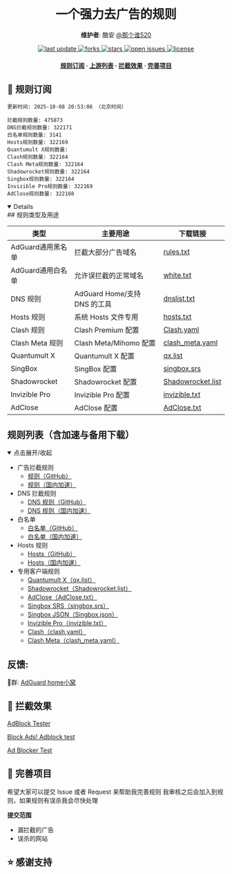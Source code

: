 <div align="center">
<h1 align="center"><br>一个强力去广告的规则</h1>

  **维护者**: 酷安 [@那个谁520](http://www.coolapk.com/u/23966654)
<p>
  <a href="https://github.com/QSDR2s1d/ad_rules">
    <img src="https://img.shields.io/github/last-commit/QSDR2s1d/ad_rules?style=flat-square" alt="last update" />
  </a>
  <a href="https://github.com/QSDR2s1d/ad_rules">
    <img src="https://img.shields.io/github/forks/QSDR2s1d/ad_rules?style=flat-square" alt="forks" />
  </a>
  <a href="https://github.com/QSDR2s1d/ad_rules">
    <img src="https://img.shields.io/github/stars/QSDR2s1d/ad_rules?style=flat-square" alt="stars" />
  </a>
  <a href="https://github.com/QSDR2s1d/ad_rules/issues/">
    <img src="https://img.shields.io/github/issues/QSDR2s1d/ad_rules?style=flat-square" alt="open issues" />
  </a>
  <a href="https://github.com/QSDR2s1d/ad_rules">
    <img src="https://img.shields.io/github/license/QSDR2s1d/ad_rules?style=flat-square" alt="license" />
  </a>
</p>

<h4>
    <a href="#a">规则订阅</a>
  <span> · </span>
    <a href="#b">上游列表</a>
  <span> · </span>
    <a href="#c">拦截效果</a>
  <span> · </span>
    <a href="#d">完善项目</a>
  </h4>

</div>


<h2 id="a">🎯 规则订阅</h2>

```
更新时间: 2025-10-08 20:53:06 （北京时间） 

拦截规则数量: 475873 
DNS拦截规则数量: 322171 
白名单规则数量: 3141 
Hosts规则数量: 322169 
Quantumult X规则数量:  
Clash规则数量: 322164 
Clash Meta规则数量: 322164 
Shadowrocket规则数量: 322164 
Singbox规则数量: 322164 
Invizible Pro规则数量: 322169 
AdClose规则数量: 322168 
```

<details open>
## 规则类型及用途

| 类型             | 主要用途                       | 下载链接                                                                            |
|------------------|------------------------------|-------------------------------------------------------------------------------------|
| AdGuard通用黑名单       | 拦截大部分广告域名             | [rules.txt](https://raw.githubusercontent.com/QSDR2s1d/ad_rules/refs/heads/master/rules.txt)     |
| AdGuard通用白名单       | 允许误拦截的正常域名           | [white.txt](https://raw.githubusercontent.com/QSDR2s1d/ad_rules/refs/heads/master/allow.txt)     |
| DNS 规则         | AdGuard Home/支持 DNS 的工具   | [dnslist.txt](https://raw.githubusercontent.com/QSDR2s1d/ad_rules/master/dns.txt)   |
| Hosts 规则       | 系统 Hosts 文件专用            | [hosts.txt](https://raw.githubusercontent.com/QSDR2s1d/ad_rules/master/hosts.txt)       |
| Clash 规则       | Clash Premium 配置             | [Clash.yaml](https://raw.githubusercontent.com/QSDR2s1d/ad_rules/master/clash.yaml) |
| Clash Meta 规则  | Clash Meta/Mihomo 配置         | [clash_meta.yaml](https://raw.githubusercontent.com/QSDR2s1d/ad_rules/master/clash_meta.yaml) |
| Quantumult X     | Quantumult X 配置              | [qx.list](https://raw.githubusercontent.com/QSDR2s1d/ad_rules/master/qx.list)           |
| SingBox          | SingBox 配置                   | [singbox.srs](https://raw.githubusercontent.com/QSDR2s1d/ad_rules/master/singbox.srs)   |
| Shadowrocket     | Shadowrocket 配置              | [Shadowrocket.list](https://raw.githubusercontent.com/QSDR2s1d/ad_rules/master/Shadowrocket.list) |
| Invizible Pro    | Invizible Pro 配置             | [invizible.txt](https://raw.githubusercontent.com/QSDR2s1d/ad_rules/master/invizible.txt) |
| AdClose          | AdClose 配置                   | [AdClose.txt](https://raw.githubusercontent.com/QSDR2s1d/ad_rules/master/AdClose.txt)   |


## 规则列表（含加速与备用下载）

<details open>
<summary>点击展开/收起</summary>

- 广告拦截规则  
  - [规则（GitHub）](https://raw.githubusercontent.com/QSDR2s1d/ad_rules/master/rules.txt)
  - [规则（国内加速）](https://ghproxy.net/https://raw.githubusercontent.com/QSDR2s1d/ad_rules/master/rules.txt)
- DNS 拦截规则  
  - [DNS 规则（GitHub）](https://raw.githubusercontent.com/QSDR2s1d/ad_rules/master/dns.txt)
  - [DNS 规则（国内加速）](https://ghp.ci/https://raw.githubusercontent.com/QSDR2s1d/ad_rules/master/dns.txt)
- 白名单  
  - [白名单（GitHub）](https://raw.githubusercontent.com/QSDR2s1d/ad_rules/master/allow.txt)
  - [白名单（国内加速）](https://ghp.ci/https://raw.githubusercontent.com/QSDR2s1d/ad_rules/master/allow.txt)
- Hosts 规则  
  - [Hosts（GitHub）](https://raw.githubusercontent.com/QSDR2s1d/ad_rules/master/hosts.txt)
  - [Hosts（国内加速）](https://ghproxy.net/https://raw.githubusercontent.com/QSDR2s1d/ad_rules/master/hosts.txt)
- 专用客户端规则  
  - [Quantumult X（qx.list）](https://raw.githubusercontent.com/QSDR2s1d/ad_rules/master/qx.list)
  - [Shadowrocket（Shadowrocket.list）](https://raw.githubusercontent.com/QSDR2s1d/ad_rules/master/Shadowrocket.list)
  - [AdClose（AdClose.txt）](https://raw.githubusercontent.com/QSDR2s1d/ad_rules/master/AdClose.txt)
  - [Singbox SRS（singbox.srs）](https://raw.githubusercontent.com/QSDR2s1d/ad_rules/master/singbox.srs)
  - [Singbox JSON（Singbox.json）](https://raw.githubusercontent.com/QSDR2s1d/ad_rules/master/Singbox.json)
  - [Invizible Pro（invizible.txt）](https://raw.githubusercontent.com/QSDR2s1d/ad_rules/master/invizible.txt)
  - [Clash（clash.yaml）](https://raw.githubusercontent.com/QSDR2s1d/ad_rules/master/clash.yaml)
  - [Clash Meta（clash_meta.yaml）](https://raw.githubusercontent.com/QSDR2s1d/ad_rules/master/clash_meta.yaml)

</details>

##  反馈: 
🐧群: [AdGuard home小窝](https://qm.qq.com/q/bRFsKddXq0) 


<h2 id="c">🚫 拦截效果</h2>

[AdBlock Tester](https://adblock-tester.com)

[Block Ads! Adblock test](https://blockads.fivefilters.org/)

[Ad Blocker Test](https://d3ward.github.io/toolz/adblock.html)

<h2 id="d">💬 完善项目</h2>

希望大家可以提交 Issue 或者 Request 来帮助我完善规则 我审核之后会加入到规则，如果规则有误杀我会尽快处理

**提交范围**

- 漏拦截的广告
- 误杀的网站

## ⭐ 感谢支持



